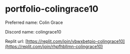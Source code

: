# portfolio-colingrace10

Preferred name: Colin Grace

Discord name: colingrace10

Replit url: [https://replit.com/join/vbwxbetpio-colingrace10](https://replit.com/join/rhpfhbllmn-colingrace10)
